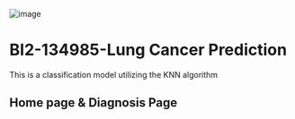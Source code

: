 
![image](https://github.com/ibz11/BI2-134985-Lungcancer/assets/90426909/c33d92c8-cbfa-4f00-b111-ad501525510e)

<h1>BI2-134985-Lung Cancer Prediction</h1>
<p>This is a classification model utilizing the KNN algorithm</p>
<h2>Home page & Diagnosis Page</h2>



